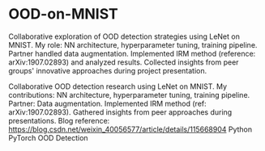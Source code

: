# OOD-on-MNIST
Collaborative exploration of OOD detection strategies using LeNet on MNIST. My role: NN architecture, hyperparameter tuning, training pipeline. Partner handled data augmentation. Implemented IRM method (reference: arXiv:1907.02893) and analyzed results. Collected insights from peer groups' innovative approaches during project presentation.

Collaborative OOD detection research using LeNet on MNIST. My contributions: NN architecture, hyperparameter tuning, training pipeline. Partner: Data augmentation. Implemented IRM method (ref: arXiv:1907.02893). Gathered insights from peer approaches during presentations. Blog reference: https://blog.csdn.net/weixin_40056577/article/details/115668904
Python PyTorch OOD Detection
